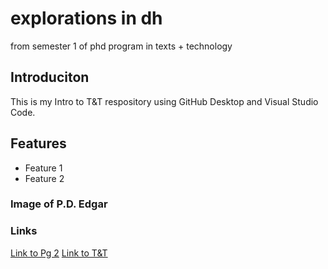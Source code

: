 # explorations in dh
 from semester 1 of phd program in texts + technology
## Introduciton 
This is my Intro to T&T respository using GitHub Desktop and Visual Studio Code. 
## Features 
- Feature 1 
- Feature 2

### Image of P.D. Edgar 

### Links
[Link to Pg 2](pg2.md)
[Link to T&T](https://cah.ucf.edu/textstech/)